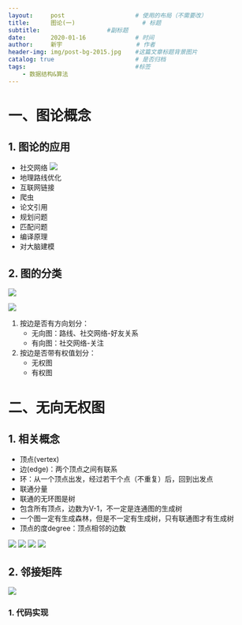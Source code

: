 ```yaml
---
layout:     post                    # 使用的布局（不需要改）
title:      图论(一)    				# 标题 
subtitle:   		 		#副标题
date:       2020-01-16              # 时间
author:     新宇                     # 作者
header-img: img/post-bg-2015.jpg    #这篇文章标题背景图片
catalog: true                       # 是否归档
tags:                               #标签
    - 数据结构&算法
---
```


# 一、图论概念
## 1. 图论的应用
- 社交网络
	![](https://tva1.sinaimg.cn/large/008eGmZEly1gmtfdg45z7j30nx0c4mzm.jpg)
- 地理路线优化
- 互联网链接 
- 爬虫
- 论文引用
- 规划问题
- 匹配问题
- 编译原理
- 对大脑建模

## 2. 图的分类
![](https://tva1.sinaimg.cn/large/008eGmZEly1gmtfng8gdzj30t407zta8.jpg)

![](https://tva1.sinaimg.cn/large/008eGmZEly1gmtgnrw8gsj30i406fjrw.jpg)

1. 按边是否有方向划分：
	- 无向图：路线、社交网络-好友关系
	- 有向图：社交网络-关注
2. 按边是否带有权值划分：
	- 无权图
	- 有权图

# 二、无向无权图
## 1. 相关概念
- 顶点(vertex)
- 边(edge)：两个顶点之间有联系
- 环：从一个顶点出发，经过若干个点（不重复）后，回到出发点
- 联通分量
- 联通的无环图是树
- 包含所有顶点，边数为V-1，不一定是连通图的生成树
- 一个图一定有生成森林，但是不一定有生成树，只有联通图才有生成树
- 顶点的度degree：顶点相邻的边数

![](https://tva1.sinaimg.cn/large/008eGmZEly1gmtgs5giusj30ot0amq4n.jpg)
![](https://tva1.sinaimg.cn/large/008eGmZEly1gmtguyb0y8j30ru0bqjth.jpg)
![](https://tva1.sinaimg.cn/large/008eGmZEly1gmtgx2bhf7j30sx0bpq5y.jpg) 
![](https://tva1.sinaimg.cn/large/008eGmZEly1gmth1kqkv6j30s00b6acu.jpg)

## 2. 邻接矩阵
![](https://tva1.sinaimg.cn/large/008eGmZEly1gmthelhoo5j30r40cp0vu.jpg)

### 1. 代码实现
```python

```

## 



